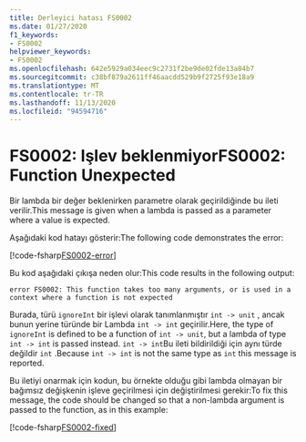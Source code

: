 ```yaml
---
title: Derleyici hatası FS0002
ms.date: 01/27/2020
f1_keywords:
- FS0002
helpviewer_keywords:
- FS0002
ms.openlocfilehash: 642e5929a034eec9c2731f2be9de02fde13a84b7
ms.sourcegitcommit: c38bf879a2611ff46aacdd529b9f2725f93e18a9
ms.translationtype: MT
ms.contentlocale: tr-TR
ms.lasthandoff: 11/13/2020
ms.locfileid: "94594716"
---
```

# <a name="fs0002-function-unexpected"></a><span data-ttu-id="6bad5-102">FS0002: Işlev beklenmiyor</span><span class="sxs-lookup"><span data-stu-id="6bad5-102">FS0002: Function Unexpected</span></span>

<span data-ttu-id="6bad5-103">Bir lambda bir değer beklenirken parametre olarak geçirildiğinde bu ileti verilir.</span><span class="sxs-lookup"><span data-stu-id="6bad5-103">This message is given when a lambda is passed as a parameter where a value is expected.</span></span>

<span data-ttu-id="6bad5-104">Aşağıdaki kod hatayı gösterir:</span><span class="sxs-lookup"><span data-stu-id="6bad5-104">The following code demonstrates the error:</span></span>

[!code-fsharp[FS0002-error](~/samples/snippets/fsharp/compiler-messages/fs0002.fsx#L1-L3)]

<span data-ttu-id="6bad5-105">Bu kod aşağıdaki çıkışa neden olur:</span><span class="sxs-lookup"><span data-stu-id="6bad5-105">This code results in the following output:</span></span>

```text
error FS0002: This function takes too many arguments, or is used in a context where a function is not expected
```

<span data-ttu-id="6bad5-106">Burada, türü `ignoreInt` bir işlevi olarak tanımlanmıştır `int -> unit` , ancak bunun yerine türünde bir Lambda `int -> int` geçirilir.</span><span class="sxs-lookup"><span data-stu-id="6bad5-106">Here, the type of `ignoreInt` is defined to be a function of `int -> unit`, but a lambda of type `int -> int` is passed instead.</span></span> <span data-ttu-id="6bad5-107">`int -> int`Bu ileti bildirildiği için aynı türde değildir `int` .</span><span class="sxs-lookup"><span data-stu-id="6bad5-107">Because `int -> int` is not the same type as `int` this message is reported.</span></span>

<span data-ttu-id="6bad5-108">Bu iletiyi onarmak için kodun, bu örnekte olduğu gibi lambda olmayan bir bağımsız değişkenin işleve geçirilmesi için değiştirilmesi gerekir:</span><span class="sxs-lookup"><span data-stu-id="6bad5-108">To fix this message, the code should be changed so that a non-lambda argument is passed to the function, as in this example:</span></span>

[!code-fsharp[FS0002-fixed](~/samples/snippets/fsharp/compiler-messages/fs0002.fsx#L6-L8)]
